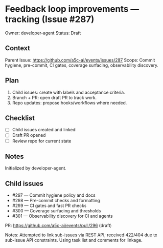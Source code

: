 # Feedback loop improvements — tracking (Issue #287)

Owner: developer-agent
Status: Draft

## Context

Parent Issue: https://github.com/a5c-ai/events/issues/287
Scope: Commit hygiene, pre-commit, CI gates, coverage surfacing, observability discovery.

## Plan

1. Child issues: create with labels and acceptance criteria.
2. Branch + PR: open draft PR to track work.
3. Repo updates: propose hooks/workflows where needed.

## Checklist

- [ ] Child issues created and linked
- [ ] Draft PR opened
- [ ] Review repo for current state

## Notes

Initialized by developer-agent.

## Child issues

- #297 — Commit hygiene policy and docs
- #298 — Pre-commit checks and formatting
- #299 — CI gates and fast PR checks
- #300 — Coverage surfacing and thresholds
- #301 — Observability discovery for CI and agents

PR: https://github.com/a5c-ai/events/pull/296 (draft)

Notes: Attempted to link sub-issues via REST API; received 422/404 due to sub-issue API constraints. Using task list and comments for linkage.
